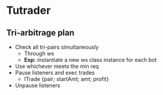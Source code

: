 # Tutrader

## Tri-arbitrage plan
- Check all tri-pairs simultaneously
    - Through ws
    - **Exp:** instantiate a new ws class instance for each bot
- Use whichever meets the min req
- Pause listeners and exec trades
    - ITrade {pair; startAmt; amt; profit}
- Unpause listeners